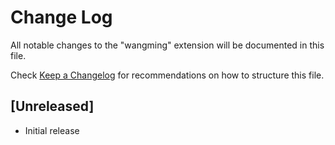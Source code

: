 # Change Log

All notable changes to the "wangming" extension will be documented in this file.

Check [Keep a Changelog](http://keepachangelog.com/) for recommendations on how to structure this file.

## [Unreleased]

- Initial release